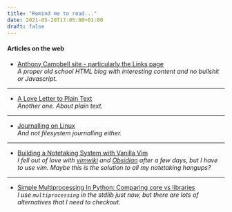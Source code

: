 ```yaml
---
title: "Remind me to read..."
date: 2021-05-20T17:05:00+01:00
draft: false
---
```


#### Articles on the web

* [Anthony Campbell site - particularly the Links page](https://www.acampbell.uk/links.html)  
  *A proper old school HTML blog with interesting content and no bullshit or
  Javascript.*
---

* [A Love Letter to Plain Text](https://blog.afoolishmanifesto.com/posts/a-love-letter-to-plain-text/)  
  *Another one. About plain text.*
---
* [Journalling on Linux](https://www.techyoshi.com/journaling-with-linux/)  
  *And not filesystem journalling either.*
---
* [Building a Notetaking System with Vanilla Vim](https://www.edwinwenink.xyz/posts/42-vim_notetaking/)  
  *I fell out of love with [vimwiki](https://vimwiki.github.io/) and [Obsidian](https://obsidian.md) after a few days, but I have to use vim. Maybe this is the solution to all my notetaking hangups?*
---
* [Simple Multiprocessing In Python: Comparing core vs
  libraries](https://cosmiccoding.com.au/tutorials/multiprocessing)  
  *I use `multiprocessing` in the stdlib just now, but there are lots of
  alternatives that I need to checkout.*

